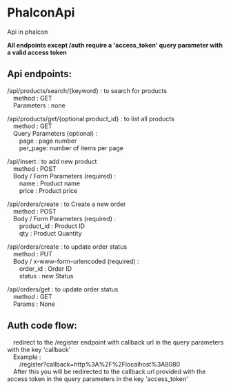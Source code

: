 # PhalconApi
Api in phalcon

**All endpoints except /auth require a 'access_token' query parameter with a valid access token**

## Api endpoints:
/api/products/search/{keyword} : to search for products  
&ensp;&ensp;method : GET  
&ensp;&ensp;Parameters : none  
  
/api/products/get/{optional:product_id} : to list all products  
&ensp;&ensp;method : GET  
&ensp;&ensp;Query Parameters (optional) :  
&ensp;&ensp;&ensp;&ensp;page : page number  
&ensp;&ensp;&ensp;&ensp;per_page: number of items per page  
  
/api/insert : to add new product   
  &ensp;&ensp;method : POST  
  &ensp;&ensp;Body / Form Parameters (required) :  
  &ensp;&ensp;&ensp;&ensp;name : Product name  
  &ensp;&ensp;&ensp;&ensp;price : Product price  
  
/api/orders/create : to Create a new order   
  &ensp;&ensp;method : POST  
  &ensp;&ensp;Body / Form Parameters (required) :  
  &ensp;&ensp;&ensp;&ensp;product_id : Product ID  
  &ensp;&ensp;&ensp;&ensp;qty : Product Quantity  
  
/api/orders/create : to update order status   
  &ensp;&ensp;method : PUT  
  &ensp;&ensp;Body / x-www-form-urlencoded (required) :  
  &ensp;&ensp;&ensp;&ensp;order_id : Order ID  
  &ensp;&ensp;&ensp;&ensp;status : new Status  
  
/api/orders/get : to update order status   
  &ensp;&ensp;method : GET  
  &ensp;&ensp;Params : None    

## Auth code flow:  
  &ensp;&ensp;redirect to the /register endpoint with callback url in the query parameters with the key 'callback'  
  &ensp;&ensp;Example :  
  &ensp;&ensp;&ensp;&ensp;/register?callback=http%3A%2F%2Flocalhost%3A8080  
  &ensp;&ensp;After this you will be redirected to the callback url provided with the access token in the query parameters in the key 'access_token'
